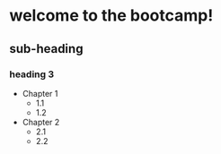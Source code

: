 # welcome to the bootcamp!

## sub-heading

### heading 3

- Chapter 1
  - 1.1
  - 1.2
- Chapter 2
  - 2.1
  - 2.2